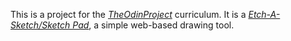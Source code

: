 This is a project for the [_TheOdinProject_](https://www.theodinproject.com/paths/foundations/courses/foundations/lessons/etch-a-sketch-project) curriculum. It is a [_Etch-A-Sketch/Sketch Pad_](https://en.wikipedia.org/wiki/Etch_A_Sketch), a simple web-based drawing tool.
